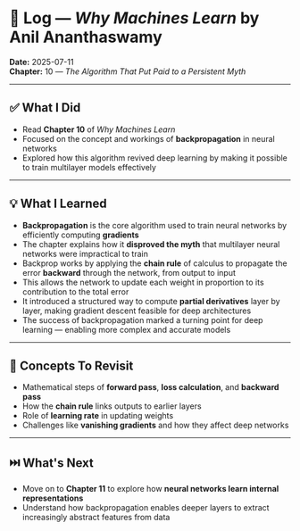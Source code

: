 # 📘 Log — *Why Machines Learn* by Anil Ananthaswamy  
**Date:** 2025-07-11  
**Chapter:** 10 — *The Algorithm That Put Paid to a Persistent Myth*

---

## ✅ What I Did
- Read **Chapter 10** of *Why Machines Learn*  
- Focused on the concept and workings of **backpropagation** in neural networks  
- Explored how this algorithm revived deep learning by making it possible to train multilayer models effectively  

---

## 💡 What I Learned
- **Backpropagation** is the core algorithm used to train neural networks by efficiently computing **gradients**  
- The chapter explains how it **disproved the myth** that multilayer neural networks were impractical to train  
- Backprop works by applying the **chain rule** of calculus to propagate the error **backward** through the network, from output to input  
- This allows the network to update each weight in proportion to its contribution to the total error  
- It introduced a structured way to compute **partial derivatives** layer by layer, making gradient descent feasible for deep architectures  
- The success of backpropagation marked a turning point for deep learning — enabling more complex and accurate models  

---

## 🧠 Concepts To Revisit
- Mathematical steps of **forward pass**, **loss calculation**, and **backward pass**  
- How the **chain rule** links outputs to earlier layers  
- Role of **learning rate** in updating weights  
- Challenges like **vanishing gradients** and how they affect deep networks  

---

## ⏭️ What's Next
- Move on to **Chapter 11** to explore how **neural networks learn internal representations**  
- Understand how backpropagation enables deeper layers to extract increasingly abstract features from data
